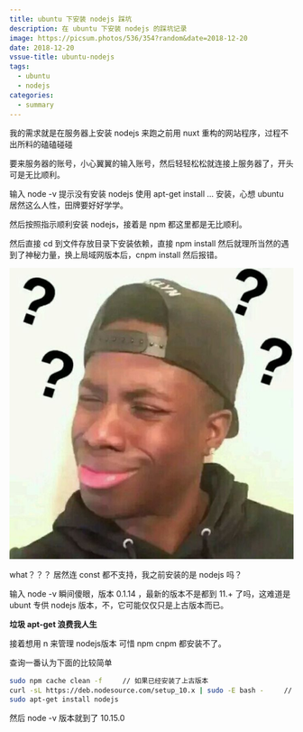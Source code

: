 ```yaml
---
title: ubuntu 下安装 nodejs 踩坑
description: 在 ubuntu 下安装 nodejs 的踩坑记录
image: https://picsum.photos/536/354?random&date=2018-12-20
date: 2018-12-20
vssue-title: ubuntu-nodejs
tags:
  - ubuntu
  - nodejs
categories:
  - summary
---
```


我的需求就是在服务器上安装 nodejs 来跑之前用 nuxt 重构的网站程序，过程不出所料的磕磕碰碰

<!-- more -->

要来服务器的账号，小心翼翼的输入账号，然后轻轻松松就连接上服务器了，开头可是无比顺利。

输入 node -v 提示没有安装 nodejs 使用 apt-get install ... 安装，心想 ubuntu 居然这么人性，田牌要好好学学。

然后按照指示顺利安装 nodejs，接着是 npm 都这里都是无比顺利。

然后直接 cd 到文件存放目录下安装依赖，直接 npm install 然后就理所当然的遇到了神秘力量，换上局域网版本后，cnpm install 然后报错。

![An image](/img/doubt.jpeg)

what？？？ 居然连 const 都不支持，我之前安装的是 nodejs 吗？

输入 node -v 瞬间傻眼，版本 0.1.14 ，最新的版本不是都到 11.+ 了吗，这难道是 ubunt 专供 nodejs 版本，不，它可能仅仅只是上古版本而已。

**垃圾 apt-get 浪费我人生**

接着想用 n 来管理 nodejs版本 可惜 npm cnpm 都安装不了。

查询一番认为下面的比较简单

``` sh
sudo npm cache clean -f     // 如果已经安装了上古版本
curl -sL https://deb.nodesource.com/setup_10.x | sudo -E bash -     // 10.x 为版本号
sudo apt-get install nodejs
```

然后 node -v 版本就到了 10.15.0